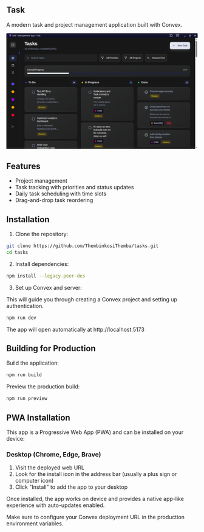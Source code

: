 ## Task

A modern task and project management application built with Convex.

![image](/public/task.png)

## Features

- Project management
- Task tracking with priorities and status updates
- Daily task scheduling with time slots
- Drag-and-drop task reordering

## Installation

1. Clone the repository:

```bash
git clone https://github.com/ThembinkosiThemba/tasks.git
cd tasks
```

2. Install dependencies:

```bash
npm install --legacy-peer-des
```

3. Set up Convex and server:

This will guide you through creating a Convex project and setting up authentication.

```bash
npm run dev
```

The app will open automatically at http://localhost:5173

## Building for Production

Build the application:

```bash
npm run build
```

Preview the production build:

```bash
npm run preview
```

## PWA Installation

This app is a Progressive Web App (PWA) and can be installed on your device:

### Desktop (Chrome, Edge, Brave)

1. Visit the deployed web URL
2. Look for the install icon in the address bar (usually a plus sign or computer icon)
3. Click "Install" to add the app to your desktop

Once installed, the app works on device and provides a native app-like experience with auto-updates enabled.

Make sure to configure your Convex deployment URL in the production environment variables.
